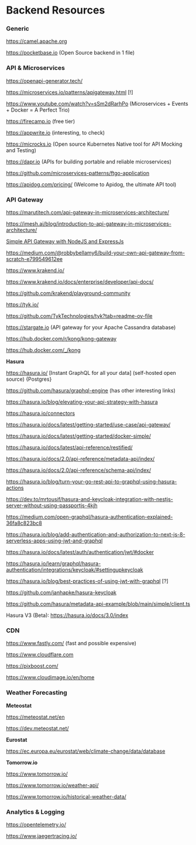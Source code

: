 # Backend Resources

### Generic

https://camel.apache.org

https://pocketbase.io (Open Source backend in 1 file)

### API & Microservices

https://openapi-generator.tech/

https://microservices.io/patterns/apigateway.html [!]

https://www.youtube.com/watch?v=sSm2dRarhPo (Microservices + Events + Docker = A Perfect Trio)

https://firecamp.io (free tier)

https://appwrite.io (interesting, to check)

https://microcks.io (Open source Kubernetes Native tool for API Mocking and Testing)

https://dapr.io (APIs for building portable and reliable microservices)

https://github.com/microservices-patterns/ftgo-application

https://apidog.com/pricing/ (Welcome to Apidog, the ultimate API tool)

### API Gateway

https://marutitech.com/api-gateway-in-microservices-architecture/

https://imesh.ai/blog/introduction-to-api-gateway-in-microservices-architecture/

[Simple API Gateway with NodeJS and ExpressJs](https://github.com/OrionStark/orion-gateway)

https://medium.com/@robbybellamy6/build-your-own-api-gateway-from-scratch-e799549612ee

https://www.krakend.io/

https://www.krakend.io/docs/enterprise/developer/api-docs/

https://github.com/krakend/playground-community

https://tyk.io/

https://github.com/TykTechnologies/tyk?tab=readme-ov-file

https://stargate.io (API gateway for your Apache Cassandra database)

https://hub.docker.com/r/kong/kong-gateway

https://hub.docker.com/_/kong

**Hasura**

https://hasura.io/ [Instant GraphQL for all your data] (self-hosted open source) {Postgres}

https://github.com/hasura/graphql-engine (has other interesting links)

https://hasura.io/blog/elevating-your-api-strategy-with-hasura

https://hasura.io/connectors

https://hasura.io/docs/latest/getting-started/use-case/api-gateway/

https://hasura.io/docs/latest/getting-started/docker-simple/

https://hasura.io/docs/latest/api-reference/restified/

https://hasura.io/docs/2.0/api-reference/metadata-api/index/

https://hasura.io/docs/2.0/api-reference/schema-api/index/

https://hasura.io/blog/turn-your-go-rest-api-to-graphql-using-hasura-actions

https://dev.to/mrtousif/hasura-and-keycloak-integration-with-nestjs-server-without-using-passportjs-4kjh

https://medium.com/open-graphql/hasura-authentication-explained-36fa8c823bc8

https://hasura.io/blog/add-authentication-and-authorization-to-next-js-8-serverless-apps-using-jwt-and-graphql

https://hasura.io/docs/latest/auth/authentication/jwt/#docker

https://hasura.io/learn/graphql/hasura-authentication/integrations/keycloak/#settingupkeycloak

https://hasura.io/blog/best-practices-of-using-jwt-with-graphql [?]

https://github.com/janhapke/hasura-keycloak

https://github.com/hasura/metadata-api-example/blob/main/simple/client.ts

Hasura V3 (Beta):
https://hasura.io/docs/3.0/index

### CDN

https://www.fastly.com/ (fast and possible expensive)

https://www.cloudflare.com

https://pixboost.com/

https://www.cloudimage.io/en/home

### Weather Forecasting

**Meteostat**

https://meteostat.net/en

https://dev.meteostat.net/

**Eurostat**

https://ec.europa.eu/eurostat/web/climate-change/data/database

**Tomorrow.io**

https://www.tomorrow.io/

https://www.tomorrow.io/weather-api/

https://www.tomorrow.io/historical-weather-data/

### Analytics & Logging

https://opentelemetry.io/

https://www.jaegertracing.io/
